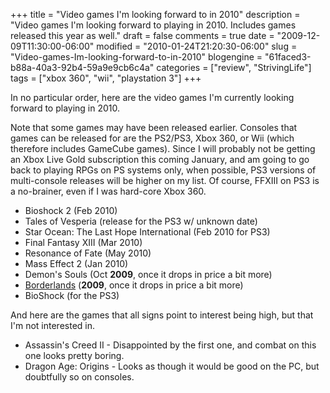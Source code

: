 +++
title = "Video games I'm looking forward to in 2010"
description = "Video games I'm looking forward to playing in 2010. Includes games released this year as well."
draft = false
comments = true
date = "2009-12-09T11:30:00-06:00"
modified = "2010-01-24T21:20:30-06:00"
slug = "Video-games-Im-looking-forward-to-in-2010"
blogengine = "61faced3-b88a-40a3-92b4-59a9e9cb6c4a"
categories = ["review", "StrivingLife"]
tags = ["xbox 360", "wii", "playstation 3"]
+++

<p>In no particular order, here are the video games I'm currently looking forward to playing in 2010.</p>
<p>Note that some games may have been released earlier. Consoles that games can be released for are the PS2/PS3, Xbox 360, or Wii (which therefore includes GameCube games). Since I will probably not be getting an Xbox Live Gold subscription this coming January, and am going to go back to playing RPGs on PS systems only, when possible, PS3&nbsp;versions of multi-console releases&nbsp;will be higher on my list. Of course, FFXIII on PS3 is a no-brainer, even if I was hard-core Xbox 360.</p>
<ul>
<li>Bioshock 2 (Feb 2010)</li>
<li>Tales of Vesperia (release for the PS3 w/ unknown date)</li>
<li>Star Ocean: The Last Hope International (Feb 2010 for PS3)</li>
<li>Final Fantasy XIII (Mar 2010)</li>
<li>Resonance of Fate (May 2010)</li>
<li>Mass Effect 2 (Jan 2010)</li>
<li>Demon's Souls (Oct <strong>2009</strong>, once it drops in price a bit more)</li>
<li><a href="/post/review-borderlands/">Borderlands</a> (<strong>2009</strong>, once it drops in price a bit more)</li>
<li>BioShock (for the PS3)</li>
</ul>
<p>And here are the games that all signs point to interest being high, but that I'm not interested in.</p>
<ul>
<li>Assassin's Creed&nbsp;II - Disappointed by the first one, and combat on this one looks pretty boring.</li>
<li>Dragon Age: Origins - Looks as though it would be good on the PC, but doubtfully so on consoles.</li>
</ul>
